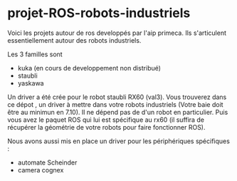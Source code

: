 # projet-ROS-robots-industriels

Voici les projets autour de ros developpés par l'aip primeca. 
Ils s'articulent essentiellement autour des robots industriels. 

Les 3 familles sont 
- kuka (en cours de developpement non distribué)
- staubli
- yaskawa

Un driver a été crée pour le robot staubli RX60 (val3). Vous trouverez dans ce dépot , un driver à mettre dans votre robots industriels (Votre baie doit être au minimun en 7.10).
Il ne dépend pas de d'un robot en particulier.
Puis vous avez le paquet ROS qui lui est spécifique au rx60 (il suffira de récupérer la géométrie de votre robots pour faire fonctionner ROS).

Nous avons aussi mis en place un driver pour les périphériques spécifiques :

- automate Scheinder
- camera cognex 
